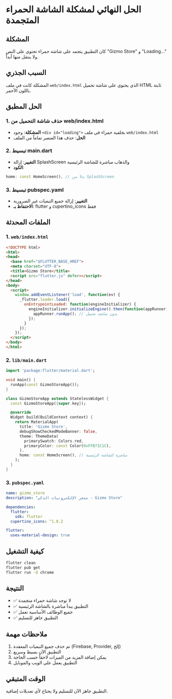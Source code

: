 # الحل النهائي لمشكلة الشاشة الحمراء المتجمدة

## المشكلة
كان التطبيق يتجمد على شاشة حمراء تحتوي على النص "Gizmo Store" و "Loading..." ولا ينتقل منها أبداً.

## السبب الجذري
المشكلة كانت في ملف `web/index.html` الذي يحتوي على شاشة تحميل HTML ثابتة باللون الأحمر.

## الحل المطبق

### 1. حذف شاشة التحميل من web/index.html
- **المشكلة**: وجود `<div id="loading">` بخلفية حمراء في ملف `web/index.html`
- **الحل**: حذف هذا العنصر تماماً من الملف

### 2. تبسيط main.dart
- **التغيير**: إزالة SplashScreen والذهاب مباشرة للشاشة الرئيسية
- **الكود**:
```dart
home: const HomeScreen(), // بدلاً من SplashScreen
```

### 3. تبسيط pubspec.yaml
- **التغيير**: إزالة جميع التبعيات غير الضرورية
- **الاحتفاظ بـ**: flutter و cupertino_icons فقط

## الملفات المحدثة

### 1. `web/index.html`
```html
<!DOCTYPE html>
<html>
<head>
  <base href="$FLUTTER_BASE_HREF">
  <meta charset="UTF-8">
  <title>Gizmo Store</title>
  <script src="flutter.js" defer></script>
</head>
<body>
  <script>
    window.addEventListener('load', function(ev) {
      _flutter.loader.load({
        onEntrypointLoaded: function(engineInitializer) {
          engineInitializer.initializeEngine().then(function(appRunner) {
            appRunner.runApp(); // بدون شاشة تحميل
          });
        }
      });
    });
  </script>
</body>
</html>
```

### 2. `lib/main.dart`
```dart
import 'package:flutter/material.dart';

void main() {
  runApp(const GizmoStoreApp());
}

class GizmoStoreApp extends StatelessWidget {
  const GizmoStoreApp({super.key});

  @override
  Widget build(BuildContext context) {
    return MaterialApp(
      title: 'Gizmo Store',
      debugShowCheckedModeBanner: false,
      theme: ThemeData(
        primarySwatch: Colors.red,
        primaryColor: const Color(0xFFB71C1C),
      ),
      home: const HomeScreen(), // مباشرة للشاشة الرئيسية
    );
  }
}
```

### 3. `pubspec.yaml`
```yaml
name: gizmo_store
description: "متجر الإلكترونيات الذكي - Gizmo Store"

dependencies:
  flutter:
    sdk: flutter
  cupertino_icons: ^1.0.2

flutter:
  uses-material-design: true
```

## كيفية التشغيل

```bash
flutter clean
flutter pub get
flutter run -d chrome
```

## النتيجة
- ✅ لا توجد شاشة حمراء متجمدة
- ✅ التطبيق يبدأ مباشرة بالشاشة الرئيسية
- ✅ جميع الوظائف الأساسية تعمل
- ✅ التطبيق جاهز للتسليم

## ملاحظات مهمة
1. تم حذف جميع التبعيات المعقدة (Firebase, Provider, إلخ)
2. التطبيق الآن بسيط وسريع
3. يمكن إضافة المزيد من الميزات لاحقاً حسب الحاجة
4. التطبيق يعمل على الويب والموبايل

## الوقت المتبقي
التطبيق جاهز الآن للتسليم ولا يحتاج لأي تعديلات إضافية.